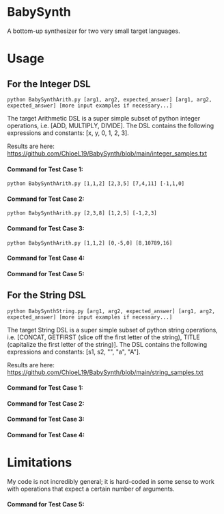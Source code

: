 # BabySynth
A bottom-up synthesizer for two very small target languages.

# Usage
## For the Integer DSL
`python BabySynthArith.py [arg1, arg2, expected_answer] [arg1, arg2, expected_answer] [more input examples if necessary...]`

The target Arithmetic DSL is a super simple subset of python integer operations, i.e. [ADD, MULTIPLY, DIVIDE]. The DSL contains the following expressions and constants: [x, y, 0, 1, 2, 3].

Results are here: https://github.com/ChloeL19/BabySynth/blob/main/integer_samples.txt  

#### Command for Test Case 1:
`python BabySynthArith.py [1,1,2] [2,3,5] [7,4,11] [-1,1,0]`

#### Command for Test Case 2:
`python BabySynthArith.py [2,3,8] [1,2,5] [-1,2,3]`

#### Command for Test Case 3:
`python BabySynthArith.py [1,1,2] [0,-5,0] [8,10789,16]`

#### Command for Test Case 4:

#### Command for Test Case 5:

## For the String DSL
`python BabySynthString.py [arg1, arg2, expected_answer] [arg1, arg2, expected_answer] [more input examples if necessary...]`

The target String DSL is a super simple subset of python string operations, i.e. [CONCAT, GETFIRST (slice off the first letter of the string), TITLE (capitalize the first letter of the string)]. The DSL contains the following expressions and constants: [s1, s2, "", "a", "A"].

Results are here: https://github.com/ChloeL19/BabySynth/blob/main/string_samples.txt

#### Command for Test Case 1:


#### Command for Test Case 2:


#### Command for Test Case 3:


#### Command for Test Case 4:

# Limitations
My code is not incredibly general; it is hard-coded in some sense to work with operations that expect a certain number of arguments.

#### Command for Test Case 5:
